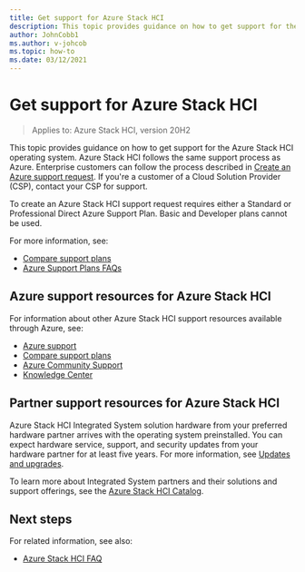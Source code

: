 ```yaml
---
title: Get support for Azure Stack HCI
description: This topic provides guidance on how to get support for the Azure Stack HCI operating system.
author: JohnCobb1
ms.author: v-johcob
ms.topic: how-to
ms.date: 03/12/2021
---
```


# Get support for Azure Stack HCI

>Applies to: Azure Stack HCI, version 20H2

This topic provides guidance on how to get support for the Azure Stack HCI operating system. Azure Stack HCI follows the same support process as Azure. Enterprise customers can follow the process described in [Create an Azure support request](/azure/azure-portal/supportability/how-to-create-azure-support-request). If you're a customer of a Cloud Solution Provider (CSP), contact your CSP for support.

To create an Azure Stack HCI support request requires either a Standard or Professional Direct Azure Support Plan. Basic and Developer plans cannot be used.

For more information, see:
- [Compare support plans](https://azure.microsoft.com/support/plans/)
- [Azure Support Plans FAQs](https://azure.microsoft.com/support/faq/)

## Azure support resources for Azure Stack HCI
For information about other Azure Stack HCI support resources available through Azure, see:
- [Azure support](https://azure.microsoft.com/support/options/)
- [Compare support plans](https://azure.microsoft.com/support/plans/)
- [Azure Community Support](https://azure.microsoft.com/support/community/)
- [Knowledge Center](https://azure.microsoft.com/resources/knowledge-center/)

## Partner support resources for Azure Stack HCI
Azure Stack HCI Integrated System solution hardware from your preferred hardware partner arrives with the operating system preinstalled. You can expect hardware service, support, and security updates from your hardware partner for at least five years. For more information, see [Updates and upgrades](../concepts/updates.md). 

To learn more about Integrated System partners and their solutions and support offerings, see the [Azure Stack HCI Catalog](https://hcicatalog.azurewebsites.net).

## Next steps
For related information, see also:
- [Azure Stack HCI FAQ](../faq.yml)
